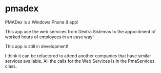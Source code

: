 pmadex
======

PMADex is a Windows Phone 8 app!

This app use the web services from Dextra Sistemas to the appointment of worked hours of employees in an ease way!

This app is still in development!

I think it can be refactored to attend another companies that have similar services available. All the calls for the Web Services is in the PmaServices class.
